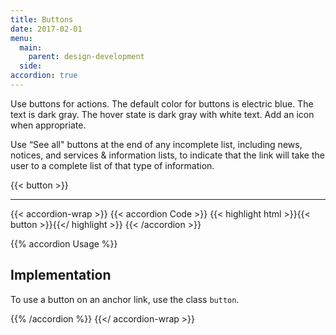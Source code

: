 ```yaml
---
title: Buttons
date: 2017-02-01
menu:
  main:
    parent: design-development
  side:
accordion: true
---
```


Use buttons for actions. The default color for buttons is electric blue. The text is dark gray. The hover state is dark gray with white text. Add an icon when appropriate.

Use “See all" buttons at the end of any incomplete list, including news, notices, and services & information lists, to indicate that the link will take the user to a complete list of that type of information.

{{< button >}}

---

{{< accordion-wrap >}}
{{< accordion Code >}}
  {{< highlight html >}}{{< button >}}{{</ highlight >}}
{{< /accordion >}}

{{% accordion Usage %}}
## Implementation
To use a button on an anchor link, use the class `button`.

{{% /accordion %}}
{{</ accordion-wrap >}}
